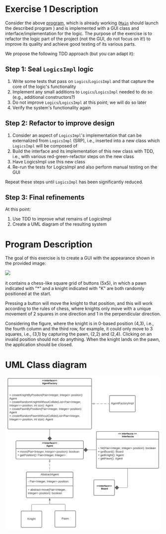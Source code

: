 # Exercise 1 Description
Consider the above [program](#program-description),
 which is already working ([`Main`](./Main.java) should launch the described program )
 and is implemented with a GUI class
 and interface/implementation for the logic.
 The purpose of the exercise is to refactor the logic part of the project
 (not the GUI, do not focus on it!) to improve its quality and achieve good testing of its various parts.

We propose the following TDD approach (but you can adapt it):

## Step 1: Seal ```LogicsImpl``` logic
1. Write some tests that pass on `Logics`/`LogicsImpl` and that capture the core of the logic's functionality
2. Implement any small additions to `Logics`/`LogicsImpl` needed to do so (e.g., additional constructors?)
3. Do not improve `Logics`/`LogicsImpl` at this point; we will do so later
4. Verify the system's functionality again

## Step 2: Refactor to improve design
1. Consider an aspect of `LogicsImpl`'s implementation that can be externalized from `LogicsImpl` (SRP), i.e.,
   inserted into a new class which `LogicsImpl` will be composed of
2. Build the interface and its implementation of this new class with TDD, i.e.,
   with various red-green-refactor steps on the new class
3. Have LogicsImpl use this new class
4. Re-run the tests for LogicsImpl and also perform manual testing on the GUI

Repeat these steps until `LogicsImpl` has been significantly reduced.

## Step 3: Final refinements
At this point:
1. Use TDD to improve what remains of LogicsImpl
2. Create a UML diagram of the resulting system

# Program Description
The goal of this exercise is to create
a GUI with the appearance shown in the provided image:

![](https://user-images.githubusercontent.com/23448811/222983821-6b32db03-87fc-4bb6-9760-2e67c2f3f588.png)

it contains a chess-like square grid of buttons (5x5),
in which a pawn indicated with "*" and a knight indicated with "K"
are both randomly positioned at the start.

Pressing a button will move the knight to that position,
and this will work according to the rules of chess,
where knights only move with a unique movement of 2 squares
in one direction and 1 in the perpendicular direction.

Considering the figure,
where the knight is in 0-based position (4,3), i.e.,
the fourth column and the third row, for example,
it could only move to 3 squares,
i.e., (3,1) by capturing the pawn, (2,2) and (2,4).
Clicking on an invalid position should not do anything.
When the knight lands on the pawn, the application should be closed.

# UML Class diagram

![](./class_uml.svg)